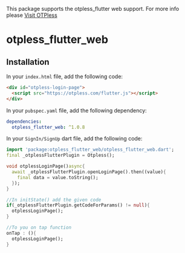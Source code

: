 <!--
This README describes the package. If you publish this package to pub.dev,
this README's contents appear on the landing page for your package.

For information about how to write a good package README, see the guide for
[writing package pages](https://dart.dev/guides/libraries/writing-package-pages).

For general information about developing packages, see the Dart guide for
[creating packages](https://dart.dev/guides/libraries/create-library-packages)
and the Flutter guide for
[developing packages and plugins](https://flutter.dev/developing-packages).
-->

This package supports the otpless_flutter web support. For more info please [Visit OTPless](https://otpless.com/)

# otpless_flutter_web

## Installation

In your `index.html` file, add the following code:

```html
<div id="otpless-login-page">
  <script src="https://otpless.com/flutter.js"></script>
</div>
```

In your `pubspec.yaml` file, add the following dependency:

```yaml
dependencies:
  otpless_flutter_web: ^1.0.8
```

In your `SignIn/SignUp` dart file, add the following code:

```dart
import 'package:otpless_flutter_web/otpless_flutter_web.dart';
final _otplessFlutterPlugin = Otpless();

void otplessLoginPage()async{
  await _otplessFlutterPlugin.openLoginPage().then((value){
    final data = value.toString();
  });
}

//In initState() add the given code
if(_otplessFlutterPlugin.getCodeForParams() != null){
  otplessLoginPage();
}

//To you on tap function
onTap : (){
  otplessLoginPage();
}
```
